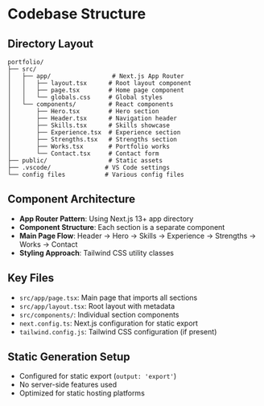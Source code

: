 # Codebase Structure

## Directory Layout

```
portfolio/
├── src/
│   ├── app/                 # Next.js App Router
│   │   ├── layout.tsx      # Root layout component
│   │   ├── page.tsx        # Home page component
│   │   └── globals.css     # Global styles
│   └── components/         # React components
│       ├── Hero.tsx        # Hero section
│       ├── Header.tsx      # Navigation header
│       ├── Skills.tsx      # Skills showcase
│       ├── Experience.tsx  # Experience section
│       ├── Strengths.tsx   # Strengths section
│       ├── Works.tsx       # Portfolio works
│       └── Contact.tsx     # Contact form
├── public/                 # Static assets
├── .vscode/               # VS Code settings
└── config files           # Various config files
```

## Component Architecture

- **App Router Pattern**: Using Next.js 13+ app directory
- **Component Structure**: Each section is a separate component
- **Main Page Flow**: Header → Hero → Skills → Experience → Strengths → Works → Contact
- **Styling Approach**: Tailwind CSS utility classes

## Key Files

- `src/app/page.tsx`: Main page that imports all sections
- `src/app/layout.tsx`: Root layout with metadata
- `src/components/`: Individual section components
- `next.config.ts`: Next.js configuration for static export
- `tailwind.config.js`: Tailwind CSS configuration (if present)

## Static Generation Setup

- Configured for static export (`output: 'export'`)
- No server-side features used
- Optimized for static hosting platforms
